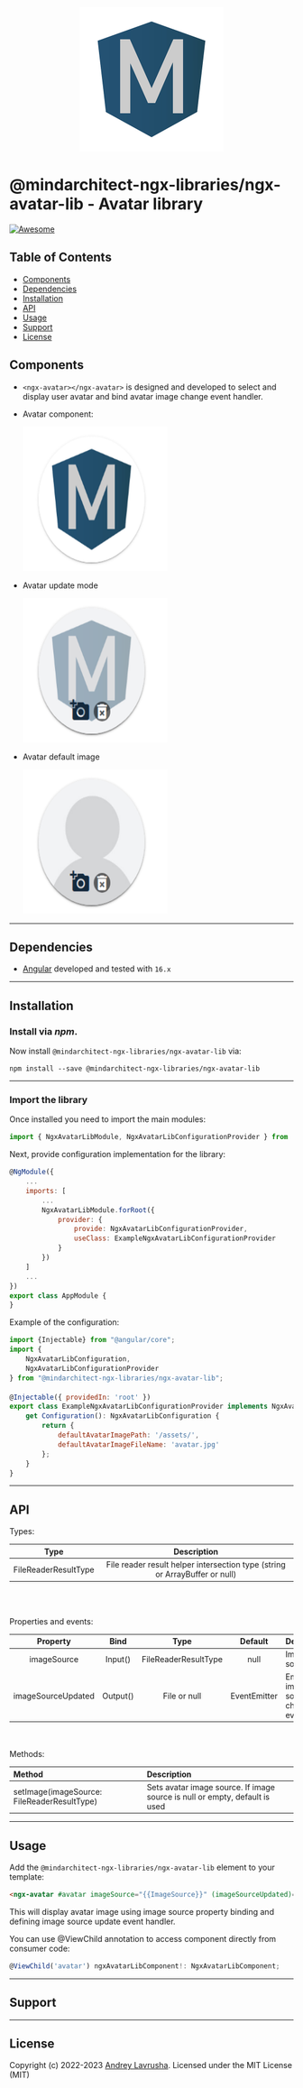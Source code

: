 <p align="center">
  <img alt="ngx-libraries logo" height="256px" width="256px" style="text-align: center;" src="https://github.com/mindarchitect/ngx-libraries/blob/main/assets/logo/512x512.png">
</p>

# @mindarchitect-ngx-libraries/ngx-avatar-lib - Avatar library

[![Awesome](https://cdn.rawgit.com/sindresorhus/awesome/d7305f38d29fed78fa85652e3a63e154dd8e8829/media/badge.svg)](https://github.com/gdi2290/awesome-angular)

## Table of Contents

- [Components](#components)
- [Dependencies](#dependencies)
- [Installation](#installation)
- [API](#api)
- [Usage](#usage)
- [Support](#support)
- [License](#license)


## Components

- `<ngx-avatar></ngx-avatar>` is designed and developed to select and display user avatar and bind avatar image change event handler.

- Avatar component:
    <p>  
        <img alt="ngx-avatar-lib" height="256px" width="256px" style="text-align: center;" src="https://github.com/mindarchitect/ngx-libraries/blob/main/assets/ngx-avatar-lib/images/1.png">
    </p>

- Avatar update mode
    <p>  
        <img alt="ngx-avatar-lib" height="256px" width="256px" style="text-align: center;" src="https://github.com/mindarchitect/ngx-libraries/blob/main/assets/ngx-avatar-lib/images/2.png">
    </p>

- Avatar default image
    <p>  
        <img alt="ngx-avatar-lib" height="256px" width="256px" style="text-align: center;" src="https://github.com/mindarchitect/ngx-libraries/blob/main/assets/ngx-avatar-lib/images/3.png">
    </p>

---

## Dependencies
* [Angular](https://angular.io) developed and tested with `16.x`

---

## Installation

### Install via _npm_.

Now install `@mindarchitect-ngx-libraries/ngx-avatar-lib` via:

```shell
npm install --save @mindarchitect-ngx-libraries/ngx-avatar-lib
```

---

### Import the library

Once installed you need to import the main modules:

```js
import { NgxAvatarLibModule, NgxAvatarLibConfigurationProvider } from '@mindarchitect-ngx-libraries/ngx-avatar-lib';
```

Next, provide configuration implementation for the library:

```js
@NgModule({
    ...
    imports: [
        ...
        NgxAvatarLibModule.forRoot({
            provider: {
                provide: NgxAvatarLibConfigurationProvider,
                useClass: ExampleNgxAvatarLibConfigurationProvider
            }
        })
    ]
    ...
})
export class AppModule {
}
```
Example of the configuration:
```js
import {Injectable} from "@angular/core";
import {
    NgxAvatarLibConfiguration,
    NgxAvatarLibConfigurationProvider
} from "@mindarchitect-ngx-libraries/ngx-avatar-lib";

@Injectable({ providedIn: 'root' })
export class ExampleNgxAvatarLibConfigurationProvider implements NgxAvatarLibConfigurationProvider {
    get Configuration(): NgxAvatarLibConfiguration {
        return {
            defaultAvatarImagePath: '/assets/',
            defaultAvatarImageFileName: 'avatar.jpg'
        };
    }
}
```

---

## API

Types:

|          Type           |                                 Description                                  |
|:-----------------------:|:----------------------------------------------------------------------------:|
| FileReaderResultType    | File reader result helper intersection type (string or ArrayBuffer or null)  |
<br/>
<br/>

Properties and events:

|      Property      |   Bind   |         Type          |           Default            | Description                        |
|:------------------:|:--------:|:---------------------:|:----------------------------:|:-----------------------------------|
|    imageSource     | Input()  | FileReaderResultType  |             null             | Image source                       |
| imageSourceUpdated | Output() |     File or null      | EventEmitter<File or null>   | Emits image source changing event  |
<br/>
<br/>
Methods:

| Method                                       | Description                                                                  |
|:---------------------------------------------|:-----------------------------------------------------------------------------|
| setImage(imageSource: FileReaderResultType)  | Sets avatar image source. If image source is null or empty, default is used  |

---

## Usage

Add the `@mindarchitect-ngx-libraries/ngx-avatar-lib` element to your template:

```html
<ngx-avatar #avatar imageSource="{{ImageSource}}" (imageSourceUpdated)="imageSourceUpdated($event)"></ngx-avatar>
```

This will display avatar image using image source property binding and defining image source update event handler.

You can use @ViewChild annotation to access component directly from consumer code:

```js
@ViewChild('avatar') ngxAvatarLibComponent!: NgxAvatarLibComponent;
```

---

## Support

---

## License

Copyright (c) 2022-2023 [Andrey Lavrusha](https://github.com/mindarchitect). Licensed under the MIT License (MIT)